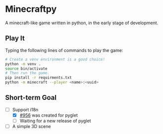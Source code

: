 # Minecraftpy
A minecraft-like game written in python, in the early stage of development.

## Play It
Typing the following lines of commands to play the game:
```bash
# Create a venv environment is a good choice!
python -m venv .
source bin/activate
# Then run the game.
pip install -r requirments.txt
python -m minecraft --player <name>:<uuid>
```

<!-- Notice that `name` and `uuid` should always be provided when start the game. -->

## Short-term Goal

- [ ] Support i18n
  - [x] [#956](https://github.com/pyglet/pyglet/pull/956) was created for pyglet
  - [ ] Waiting for a new release of pyglet
- [ ] A simple 3D scene

